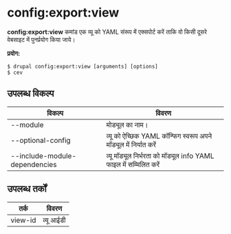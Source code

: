 # config:export:view
**config:export:view** कमांड एक व्यू को YAML संरूप में एक्सपोर्ट करें ताकि वो किसी दूसरे वेबसाइट में पुनर्प्रयोग किया जाये।

**प्रयोग:**
```
$ drupal config:export:view [arguments] [options] 
$ cev  
```

## उपलब्ध विकल्प
विकल्प | विवरण
-------|-------------
--module | मोड्यूल का नाम।
--optional-config | व्यू को ऐच्छिक YAML कॉन्फिग स्वरूप अपने मॉड्यूल में निर्यात करें
--include-module-dependencies | व्यू मॉड्यूल निर्भरता को मॉड्यूल info YAML फाइल में सम्मिलित करें

## उपलब्ध तर्कों
तर्क | विवरण
---------|-------------
view-id | व्यू आईडी
